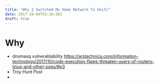 ```yaml
---
title: "Why I Switched My Home Network To Unifi"
date: 2017-10-04T03:16:56Z
draft: true
---
```


# Why

* dnsmasq vulnerablability  https://arstechnica.com/information-technology/2017/10/code-execution-flaws-threaten-users-of-routers-linux-and-other-oses/#p3
* Troy Hunt Post
*
